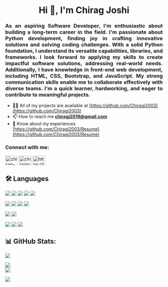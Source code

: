 <h1 align="center">Hi 👋, I'm Chirag Joshi</h1>
<h3 align="justify">As an aspiring Software Developer, I'm enthusiastic about building a long-term career in the field. I'm passionate about Python development, finding joy in crafting innovative solutions and solving coding challenges. With a solid Python foundation, I understand its versatile capabilities, libraries, and frameworks. I look forward to applying my skills to create impactful software solutions, addressing real-world needs. Additionally, I have knowledge in front-end web development, including HTML, CSS, Bootstrap, and JavaScript. My strong communication skills enable me to collaborate effectively with diverse teams. I'm a quick learner, hardworking, and eager to contribute to meaningful projects.</h3>

- 👨‍💻 All of my projects are available at [https://github.com/Chiragj2003](https://github.com/Chiragj2003)
- 📫 How to reach me **chiragj2019@gmail.com**
- 📄 Know about my experiences [https://github.com/Chiragj2003/Resume](https://github.com/Chiragj2003/Resume)

<h3 align="left">Connect with me:</h3>
<p align="left">
<a href="https://linkedin.com/in/chirag-joshi-3b9b68222/" target="blank"><img align="center" src="https://raw.githubusercontent.com/rahuldkjain/github-profile-readme-generator/master/src/images/icons/Social/linked-in-alt.svg" alt="chirag-joshi-3b9b68222/" height="30" width="40" /></a>
<a href="https://instagram.com/chiragjoshi.07/" target="blank"><img align="center" src="https://raw.githubusercontent.com/rahuldkjain/github-profile-readme-generator/master/src/images/icons/Social/instagram.svg" alt="chiragjoshi.07/" height="30" width="40" /></a>
<a href="https://www.leetcode.com/u/chirag_joshi/" target="blank"><img align="center" src="https://raw.githubusercontent.com/rahuldkjain/github-profile-readme-generator/master/src/images/icons/Social/leet-code.svg" alt="https://leetcode.com/u/chirag_joshi/" height="30" width="40" /></a>
</p>


## 🛠 Languages 
![](https://img.shields.io/badge/Code-Python-informational?style=flat&color=informational&logo=python)
![](https://img.shields.io/badge/Code-HTML-informational?style=flat&color=informational&logo=html5)
![](https://img.shields.io/badge/Code-CSS-informational?style=flat&color=informational&logo=css3)
![](https://img.shields.io/badge/Code-JavaScript-informational?style=flat&color=informational&logo=javascript)
![](https://img.shields.io/badge/Code-C-informational?style=flat&color=informational&logo=c)

![](https://img.shields.io/badge/Code-MongoDB-informational?style=flat&color=informational&logo=mongodb)
![](https://img.shields.io/badge/Code-MySQL-informational?style=flat&color=informational&logo=MySQL)
![](https://img.shields.io/badge/Code-PostgreSQL-informational?style=flat&color=informational&logo=PostgreSQL)
![](https://img.shields.io/badge/Code-SQLAlchemy-informational?style=flat&color=informational&logo=SQLAlchemy)

![](https://img.shields.io/badge/Code-FastAPI-informational?style=flat&color=informational&logo=FastAPI)
![](https://img.shields.io/badge/Code-Django-informational?style=flat&color=informational&logo=Django)

![](https://img.shields.io/badge/Code-Git-informational?style=flat&color=informational&logo=Git)
![](https://img.shields.io/badge/Code-GitHub-informational?style=flat&color=informational&logo=GitHub)
![](https://img.shields.io/badge/Code-Docker-informational?style=flat&color=informational&logo=Docker)


## 📊 GitHub Stats:
![](https://github-readme-stats.vercel.app/api?username=Chiragj2003&theme=dark&hide_border=false&include_all_commits=false&count_private=false)<br/>

![](https://github-readme-streak-stats.herokuapp.com/?user=Shivamrai15&theme=dark&hide_border=false)<br/>
![](https://github-readme-stats.vercel.app/api/top-langs/?username=Chiragj2003&theme=dark&hide_border=false&include_all_commits=false&count_private=false&layout=compact)

[![](https://visitcount.itsvg.in/api?id=Chiragj2003&icon=0&color=0)](https://visitcount.itsvg.in)
